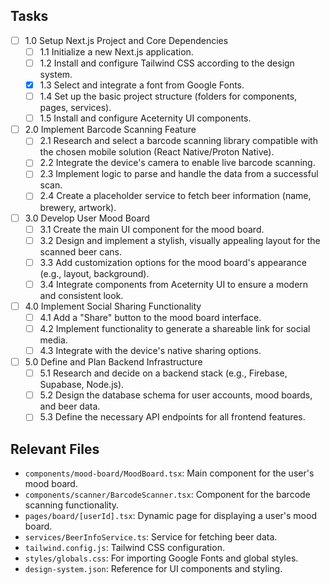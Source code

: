 ## Tasks

- [ ] 1.0 Setup Next.js Project and Core Dependencies
  - [ ] 1.1 Initialize a new Next.js application.
  - [ ] 1.2 Install and configure Tailwind CSS according to the design system.
  - [x] 1.3 Select and integrate a font from Google Fonts.
  - [ ] 1.4 Set up the basic project structure (folders for components, pages, services).
  - [ ] 1.5 Install and configure Aceternity UI components.
- [ ] 2.0 Implement Barcode Scanning Feature
  - [ ] 2.1 Research and select a barcode scanning library compatible with the chosen mobile solution (React Native/Proton Native).
  - [ ] 2.2 Integrate the device's camera to enable live barcode scanning.
  - [ ] 2.3 Implement logic to parse and handle the data from a successful scan.
  - [ ] 2.4 Create a placeholder service to fetch beer information (name, brewery, artwork).
- [ ] 3.0 Develop User Mood Board
  - [ ] 3.1 Create the main UI component for the mood board.
  - [ ] 3.2 Design and implement a stylish, visually appealing layout for the scanned beer cans.
  - [ ] 3.3 Add customization options for the mood board's appearance (e.g., layout, background).
  - [ ] 3.4 Integrate components from Aceternity UI to ensure a modern and consistent look.
- [ ] 4.0 Implement Social Sharing Functionality
  - [ ] 4.1 Add a "Share" button to the mood board interface.
  - [ ] 4.2 Implement functionality to generate a shareable link for social media.
  - [ ] 4.3 Integrate with the device's native sharing options.
- [ ] 5.0 Define and Plan Backend Infrastructure
  - [ ] 5.1 Research and decide on a backend stack (e.g., Firebase, Supabase, Node.js).
  - [ ] 5.2 Design the database schema for user accounts, mood boards, and beer data.
  - [ ] 5.3 Define the necessary API endpoints for all frontend features.

## Relevant Files

- `components/mood-board/MoodBoard.tsx`: Main component for the user's mood board.
- `components/scanner/BarcodeScanner.tsx`: Component for the barcode scanning functionality.
- `pages/board/[userId].tsx`: Dynamic page for displaying a user's mood board.
- `services/BeerInfoService.ts`: Service for fetching beer data.
- `tailwind.config.js`: Tailwind CSS configuration.
- `styles/globals.css`: For importing Google Fonts and global styles.
- `design-system.json`: Reference for UI components and styling. 
